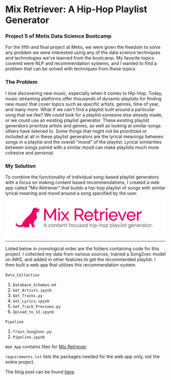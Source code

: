 # Mix Retriever: A Hip-Hop Playlist Generator   
### Project 5 of Metis Data Science Bootcamp 

For the fifth and final project at Metis, we were given the freedom to solve any problem we were interested using any of the data science techniques and technologies we've learned from the bootcamp. My favorite topics covered were NLP and recommendation systems, and I wanted to find a problem that can be solved with techniques from these topics.  

### The Problem  

I love discovering new music, especially when it comes to Hip-Hop. Today, music streaming platforms offer thousands of dynamic playlists for finding new music that cover topics such as specific artists, genres, time of year, and many more. What if we can't find a playlist built around a particular song that we like? We could look for a playlist someone else already made, or we could use an existing playlist generator. These existing playlist generators prioritize artists and genres, as well as looking at similar songs others have listened to. Some things that might not be prioritized or included at all in these playlist generators are the lyrical meanings between songs in a playlist and the overall "mood" of the playlist. Lyrical similarities between songs paired with a similar mood can make playlists much more cohesive and personal.  

### My Solution  

To combine the functionality of individual song-based playlist generators with a focus on making content based recommendations, I created a web app called "Mix Retriever" that builds a hip-hop playlist of songs with similar lyrical meaning and mood around a song specified by the user.  

![Mix Retriever Logo](mix_retriever_logo.png)  

---  

Listed below in cronological order are the folders containing code for this project. I collected my data from various sources, trained a Song2vec model on AWS, and added in other features to get the recommended playlist. I then built a web app that utilizes this recommendation system.  

`Data_Collection`  

  1. `Database_Schemas.md`  
  2. `Get_Artists.ipynb`  
  3. `Get_Tracks.py`  
  4. `Get_Lyrics.ipynb`  
  5. `Get_Track_Previews.py`  
  6. `Upload_to_S3.ipynb`  


`Pipeline`  

  1. `Train_Song2vec.py`  
  2. `Pipeline.ipynb`  


`Web_App` contains files for [Mix Retriever](http://www.mixretriever.com/).  

`requirements.txt` lists the packages needed for the web app only, not the entire project.  

The blog post can be found [here](https://zachheick.github.io/2017/12/12/Mix-Retriever/).
